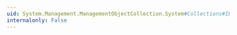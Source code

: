 ```yaml
---
uid: System.Management.ManagementObjectCollection.System#Collections#IEnumerable#GetEnumerator
internalonly: False
---
```

